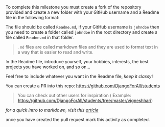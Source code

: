 To complete this milestone you must create a fork of the repository provided and create a new folder with your GitHub username and a Readme file in the following format:

The file should be called `Readme.md`, if your GitHub username is `johndoe` then you need to create a folder called `johndoe` in the root directory and create a file called `Readme.md` in that folder.

> `.md` files are called markdown files and they are used to format text in a way that is easier to read and write. 

In the Readme file, introduce yourself, your hobbies, interests, the best projects you have worked on, and so on...

Feel free to include whatever you want in the Readme file, _keep it classy_!

You can create a PR into this repo: https://github.com/DjangoForAll/students

> You can check out other users for inspiration ( Example: https://github.com/DjangoForAll/students/tree/master/vigneshhari)

_for a quick intro to markdown, visit this [article](https://docs.github.com/en/github/writing-on-github/getting-started-with-writing-and-formatting-on-github/basic-writing-and-formatting-syntax)_

once you have created the pull request mark this activity as completed.